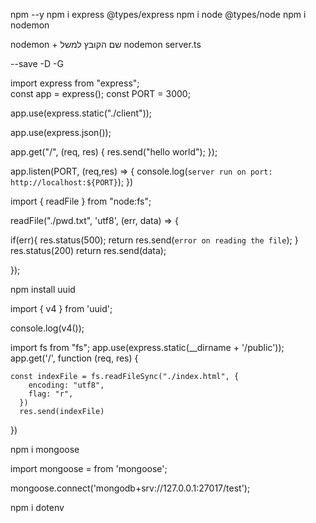<!-- סיכום החומר NODEJS / EXPRESS-->

<!-- התקנת סביבת העבודה -->
npm --y
npm i express @types/express
npm i node @types/node
npm i nodemon

<!-- הרצת השרת עם נודמון -->
nodemon + שם הקובץ
למשל nodemon server.ts

<!-- תוספים גלובלים, או בזמן פיתוח, שמירה -->
--save
-D
-G

<!-- תחילת עבודה ויצירת קובץ השרת server.ts -->

import express from "express";  
const app = express();
const PORT = 3000;

<!-- static file -->
app.use(express.static("./client"));
<!-- בעזרתו נוכל לקבל את כל הקבצים שבתיקיית client -->

<!--  ישיג לנו את המידע ל json-->
app.use(express.json());

app.get("/", (req, res) {
  res.send("hello world");
});

app.listen(PORT, (req,res) => {
    console.log(`server run on port: http://localhost:${PORT}`);
})

<!-- קריאת קובץ -->
import { readFile } from "node:fs";

readFile("./pwd.txt", 'utf8', (err, data) => {
  <!-- הפנייה לקובץ שנרצה לקרוא -->
   if(err){
    res.status(500);
    return res.send(`error on reading the file`);
   }
   res.status(200)
   return res.send(data);
   
});

<!-- התקנה והבאת יוניק איידי  -->
npm install uuid

import { v4 } from 'uuid';

console.log(v4());

<!--שfile system יבוא של  -->
<!--  -->
import fs from "fs";
app.use(express.static(__dirname + '/public'));
app.get('/', function (req, res) {
  <!-- יקרא לנו את קובץ האינדקס -->
    const indexFile = fs.readFileSync("./index.html", {
        encoding: "utf8",
        flag: "r",
      })
      res.send(indexFile)
})


<!-- יצירת קובץ -->








<!-- mongoose -->
npm i mongoose

<!-- יבוא קבצים -->
import mongoose = from 'mongoose';

mongoose.connect('mongodb+srv://127.0.0.1:27017/test');



<!-- dotenv התקנת -->
npm i dotenv